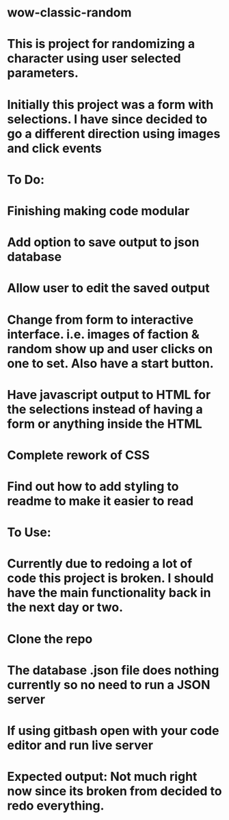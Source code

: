 # wow-classic-random
# This is project for randomizing a character using user selected parameters.
# Initially this project was a form with selections. I have since decided to go a different direction using images and click events

# To Do:
# Finishing making code modular
# Add option to save output to json database
# Allow user to edit the saved output
# Change from form to interactive interface. i.e. images of faction & random show up and user clicks on one to set. Also have a start button.
# Have javascript output to HTML for the selections instead of having a form or anything inside the HTML
# Complete rework of CSS
# Find out how to add styling to readme to make it easier to read

# To Use:
# Currently due to redoing a lot of code this project is broken. I should have the main functionality back in the next day or two.
# Clone the repo
# The database .json file does nothing currently so no need to run a JSON server
# If using gitbash open with your code editor and run live server
# Expected output: Not much right now since its broken from decided to redo everything.
